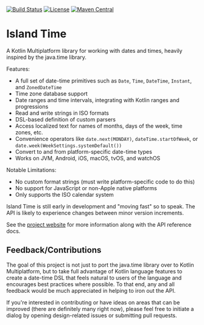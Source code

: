 [![Build Status](https://github.com/erikc5000/island-time/workflows/Publish/badge.svg)](https://github.com/erikc5000/island-time/actions?query=workflow%3APublish) [![License](https://img.shields.io/badge/license-Apache%202.0-blue.svg)](https://opensource.org/licenses/Apache-2.0) [![Maven Central](https://maven-badges.herokuapp.com/maven-central/io.islandtime/core/badge.svg)](https://maven-badges.herokuapp.com/maven-central/io.islandtime/core)

# Island Time

A Kotlin Multiplatform library for working with dates and times, heavily inspired by the java.time library.

Features:
- A full set of date-time primitives such as `Date`, `Time`, `DateTime`, `Instant`, and `ZonedDateTime`
- Time zone database support
- Date ranges and time intervals, integrating with Kotlin ranges and progressions
- Read and write strings in ISO formats
- DSL-based definition of custom parsers
- Access localized text for names of months, days of the week, time zones, etc.
- Convenience operators like `date.next(MONDAY)`, `dateTime.startOfWeek`, or `date.week(WeekSettings.systemDefault())`
- Convert to and from platform-specific date-time types
- Works on JVM, Android, iOS, macOS, tvOS, and watchOS

Notable Limitations:
- No custom format strings (must write platform-specific code to do this)
- No support for JavaScript or non-Apple native platforms
- Only supports the ISO calendar system

Island Time is still early in development and "moving fast" so to speak. The API is likely to experience changes between minor version increments.

See the [project website](https://islandtime.io) for more information along with the API reference docs.

## Feedback/Contributions

The goal of this project is not just to port the java.time library over to Kotlin Multiplatform, but to take full advantage of Kotlin language features to create a date-time DSL that feels natural to users of the language and encourages best practices where possible. To that end, any and all feedback would be much appreciated in helping to iron out the API.

If you're interested in contributing or have ideas on areas that can be improved (there are definitely many right now), please feel free to initiate a dialog by opening design-related issues or submitting pull requests.
